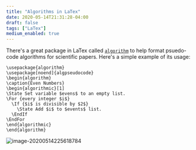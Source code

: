 ```yaml
---
title: "Algorithms in LaTex"
date: 2020-05-14T21:31:28-04:00
draft: false
tags: ["LaTex"]
medium_enabled: true
---
```


There's a great package in LaTex called [`algorithm`](https://ctan.org/pkg/algorithms?lang=en) to help format psuedo-code algorithms for scientific papers. Here's a simple example of its usage:

```
\usepackage{algorithm}
\usepackage[noend]{algpseudocode}
\begin{algorithm}
\caption{Even Numbers}
\begin{algorithmic}[1]
\State Set variable $evens$ to an empty list.
\For {every integer $i$}
  \If {$i$ is divisible by $2$}
    \State Add $i$ to $events$ list.
  \EndIf
\EndFor
\end{algorithmic}
\end{algorithm}
```

![image-20200514225618784](/files/images/blog/20200514225618784.png)